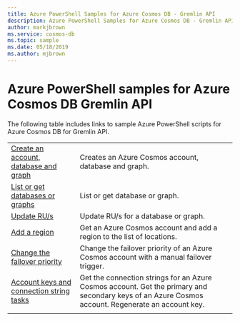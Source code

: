 ```yaml
---
title: Azure PowerShell Samples for Azure Cosmos DB - Gremlin API
description: Azure PowerShell Samples for Azure Cosmos DB - Gremlin API
author: markjbrown
ms.service: cosmos-db
ms.topic: sample
ms.date: 05/18/2019
ms.author: mjbrown
---
```


# Azure PowerShell samples for Azure Cosmos DB Gremlin API

The following table includes links to sample Azure PowerShell scripts for Azure Cosmos DB for Gremlin API.

| | |
|---|---|
|[Create an account, database and graph](scripts/powershell/gremlin/ps-gremlin-create.md?toc=%2fpowershell%2fmodule%2ftoc.json)| Creates an Azure Cosmos account, database and graph. |
|[List or get databases or graphs](scripts/powershell/gremlin/ps-gremlin-list-get.md?toc=%2fpowershell%2fmodule%2ftoc.json)| List or get database or graph. |
|[Update RU/s](scripts/powershell/gremlin/ps-gremlin-ru-update.md?toc=%2fpowershell%2fmodule%2ftoc.json)| Update RU/s for a database or graph. |
|[Add a region](scripts/powershell/common/ps-account-update.md?toc=%2fpowershell%2fmodule%2ftoc.json)| Get an Azure Cosmos account and add a region to the list of locations. |
|[Change the failover priority](scripts/powershell/common/ps-account-failover-priority-update.md?toc=%2fpowershell%2fmodule%2ftoc.json)| Change the failover priority of an Azure Cosmos account with a manual failover trigger. |
|[Account keys and connection string tasks](scripts/powershell/common/ps-account-keys-connection-strings.md?toc=%2fpowershell%2fmodule%2ftoc.json)| Get the connection strings for an Azure Cosmos account. Get the primary and secondary keys of an Azure Cosmos account. Regenerate an account key. |
|||